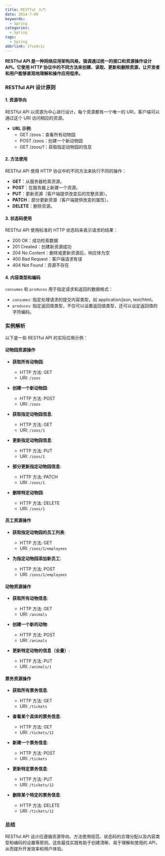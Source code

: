 ```yaml
---
title: RESTful 入门
date: 2014-7-09
keywords:
  - Spring
categories:
  - Spring
tags:
  - Spring
abbrlink: 1fce8c1c
---
```


**RESTful API 是一种网络应用架构风格，强调通过统一的接口和资源操作设计 API。它使用 HTTP 协议中的不同方法来创建、读取、更新和删除资源，让开发者和用户能够直观地理解和操作应用程序。**

### RESTful API 设计原则

#### 1. 资源导向

RESTful API 以资源为中心进行设计。每个资源都有一个唯一的 URI，客户端可以通过这个 URI 访问相应的资源。

- **URL 示例**:
  - GET /zoos：查看所有动物园
  - POST /zoos：创建一个新动物园
  - GET /zoos/1：获取指定动物园的信息

#### 2. 方法使用

RESTful API 使用 HTTP 协议中的不同方法来执行不同的操作：

- **GET**：从服务器检索资源。
- **POST**：在服务器上新建一个资源。
- **PUT**：更新资源（客户端提供改变后的完整资源）。
- **PATCH**：部分更新资源（客户端提供改变的属性）。
- **DELETE**：删除资源。

#### 3. 状态码使用

RESTful API 使用标准的 HTTP 状态码来表示请求的结果：

- 200 OK：成功检索数据
- 201 Created：创建新资源成功
- 204 No Content：删除或更新资源后，响应体为空
- 400 Bad Request：客户端请求有误
- 404 Not Found：资源不存在

#### 4. 内容类型和编码

`consumes` 和 `produces` 用于指定请求和返回的数据格式：

- `consumes`: 指定处理请求的提交内容类型，如 application/json, text/html。
- `produces`: 指定返回值类型，不仅可以设置返回值类型，还可以设定返回值的字符编码。

### 实例解析

以下是一些 RESTful API 的实际应用示例：

#### 动物园资源操作

- **获取所有动物园**:

  - HTTP 方法: GET
  - URI: `/zoos`

- **创建一个新动物园**:

  - HTTP 方法: POST
  - URI: `/zoos`

- **获取指定动物园信息**:

  - HTTP 方法: GET
  - URI: `/zoos/1`

- **更新指定动物园信息**:

  - HTTP 方法: PUT
  - URI: `/zoos/1`

- **部分更新指定动物园信息**:

  - HTTP 方法: PATCH
  - URI: `/zoos/1`

- **删除特定动物园**:
  - HTTP 方法: DELETE
  - URI: `/zoos/1`

#### 员工资源操作

- **获取指定动物园的员工列表**:

  - HTTP 方法: GET
  - URI: `/zoos/1/employees`

- **为指定动物园添加新员工**:
  - HTTP 方法: POST
  - URI: `/zoos/1/employees`

#### 动物资源操作

- **获取所有动物信息**:

  - HTTP 方法: GET
  - URI: `/animals`

- **创建一个新的动物**:

  - HTTP 方法: POST
  - URI: `/animals`

- **更新特定动物的信息（全量）**:
  - HTTP 方法: PUT
  - URI: `/animals/1`

#### 票务资源操作

- **获取所有票务信息**:

  - HTTP 方法: GET
  - URI: `/tickets`

- **查看某个具体的票务信息**:

  - HTTP 方法: GET
  - URI: `/tickets/12`

- **新建一个票务信息**:

  - HTTP 方法: POST
  - URI: `/tickets`

- **更新特定票务信息**:

  - HTTP 方法: PUT
  - URI: `/tickets/12`

- **删除某个特定的票务信息**:
  - HTTP 方法: DELETE
  - URI: `/tickets/12`

### 总结

RESTful API 设计应遵循资源导向、方法使用规范、状态码的合理分配以及内容类型和编码的设置等原则。这些最佳实践有助于创建清晰、易于理解和使用的 API，从而提升开发效率和用户体验。
